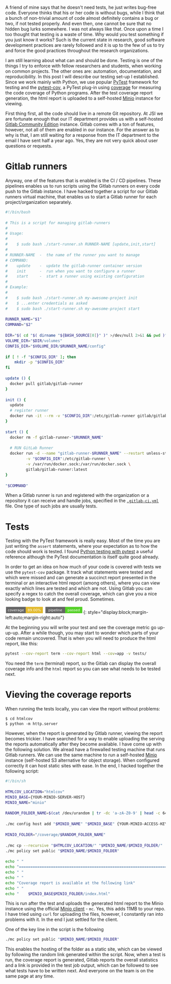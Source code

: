 <!--
.. title: PyTest, coverage reports and Gitlab runners
.. slug: pytest-coverage-reports-and-gitlab-runners
.. date: 2020-02-21 21:52:45 UTC+01:00
.. tags: python,testing,pytest,minio,coverage,gitlab
.. category: 
.. link: 
.. description: 
.. type: text
-->

A friend of mine says that he doesn't need tests, he just writes bug-free code. Everyone thinks that his or her code is without bugs, while I think that a bunch of non-trivial amount of code almost definitely contains a bug or two, if not tested properly. And even then, one cannot be sure that no hidden bug lurks somewhere. I was not always like that. Once upon a time I too thought that testing is a waste of time. Why would you test something if you just know it works? Such is the current state in research, good software development practices are rarely followed and it is up to the few of us to try and force the good practices throughout the research organizations.

I am still learning about what can and should be done. Testing is one of the things I try to enforce with fellow researchers and students, when working on common projects. The other ones are: automation, documentation, and reproducibility. In this post I will describe our testing set-up I established. Since we work mainly with Python, we use popular [PyTest](https://docs.pytest.org/en/latest/) framework for testing and the [pytest-cov](https://pytest-cov.readthedocs.io/en/latest/), a PyTest plug-in using [coverage](https://coverage.readthedocs.io/en/latest/) for measuring the code coverage of Python programs. After the test coverage report generation, the html report is uploaded to a self-hosted [Minio](https://min.io/) instance for viewing.
<!-- TEASER_END -->

First thing first, all the code should live in a remote Git repository. At JSI we are fortunate enough that our IT department provides us with a self-hosted [Gitlab Community Edition](https://about.gitlab.com/install/?version=ce) instance. Gitlab comes with a ton of features, however, not all of them are enabled in our instance. For the answer as to why is that, I am still waiting for a response from the IT department to the email I have sent half a year ago. Yes, they are not very quick about user questions or requests.

# Gitlab runners
Anyway, one of the features that is enabled is the CI / CD pipelines. These pipelines enables us to run scripts using the Gitlab runners on every code push to the Gitlab instance. I have hacked together a script for our Gitlab runners virtual machine, that enables us to start a Gitlab runner for each project/organization separately.

```bash
#!/bin/bash

# This is a script for managing gitlab-runners
#
# Usage:
#
#    $ sudo bash ./start-runner.sh RUNNER-NAME [update,init,start]
#
# RUNNER-NAME  -  the name of the runner you want to manage
# COMMAND:
#    update    -  update the gitlab-runner container version
#    init      -  run when you want to configure a runner
#    start     -  start a runner using existing configuration
#
# Example:
#
#    $ sudo bash ./start-runner.sh my-awesome-project init
#    $ ...enter credentials as asked
#    $ sudo bash ./start-runner.sh my-awesome-project start

RUNNER_NAME="$1"
COMMAND="$2"

DIR="$( cd "$( dirname "${BASH_SOURCE[0]}" )" >/dev/null 2>&1 && pwd )"
VOLUME_DIR="$DIR/volumes"
CONFIG_DIR="$VOLUME_DIR/$RUNNER_NAME/config"

if [ ! -f "$CONFIG_DIR" ]; then
    mkdir -p "$CONFIG_DIR"
fi

update () {
  docker pull gitlab/gitlab-runner
}

init () {
  update
  # register runner
  docker run -it --rm -v "$CONFIG_DIR":/etc/gitlab-runner gitlab/gitlab-runner:latest register
}

start () {
  docker rm -f gitlab-runner-"$RUNNER_NAME"

  # RUN GitLab Runner
  docker run -d --name "gitlab-runner-$RUNNER_NAME" --restart unless-stopped \
         -v "$CONFIG_DIR":/etc/gitlab-runner \
         -v /var/run/docker.sock:/var/run/docker.sock \
         gitlab/gitlab-runner:latest
}

"$COMMAND"
```

When a Gitlab runner is run and registered with the organization or a repository it can receive and handle jobs, specified in the [`.gitlab-ci.yml`](https://docs.gitlab.com/ee/ci/yaml/) file. One type of such jobs are usually tests.

# Tests
Testing with the PyTest framework is really easy. Most of the time you are just writing the `assert` statements, where your expectation as to how the code should work is tested. I found [Python testing with pytest](https://pragprog.com/book/bopytest/python-testing-with-pytest) a useful reference although the PyTest documentation is itself quite good already.

In order to get an idea on how much of your code is covered with tests we use the `pytest-cov` package. It track what statements were tested and which were missed and can generate a succinct report presented in the terminal or an interactive html report (among others), where you can view exactly which lines  are tested and which are not. Using Gitlab you can specify a regex to catch the overall coverage, which can give you a nice looking badge to look at and feel proud. Sometimes.

![pipeline badge](/images/pipeline-badges.png "pipeline badge"){: style="display:block;margin-left:auto;margin-right:auto"}

At the beginning you will write your test and see the coverage metric go up-up-up. After a while though, you may start to wonder which parts of your code remain uncovered. That is when you will need to produce the html report, like this:

```bash
pytest --cov-report term --cov-report html --cov=app -v tests/
``` 

You need the `term` (terminal) report, so the Gitlab can display the overall coverage info and the `html` report so you can see what needs to be tested next. 

# Vieving the coverage reports
When running the tests locally, you can view the report without problems:

```
$ cd htmlcov
$ python -m http.server
```

However, when the report is generated by Gitlab runner, viewing the report becomes trickier. I have searched for a way to enable uploading the serving the reports automatically after they become available. I have come up with the following solution. We alread have a firewalled testing machine that runs Gitlab runners. We can use the same machine to run a self-hosted [Minio](https://min.io/) instance (self-hosted S3 alternative for object storage). When configured correctly it can host static sites with ease. In the end, I hacked together the following script:

```bash
#!/bin/sh

HTMLCOV_LOCATION="htmlcov"
MINIO_BASE={YOUR-MINIO-SERVER-HOST}
MINIO_NAME="minio"

RANDOM_FOLDER_NAME=$(cat /dev/urandom | tr -dc 'a-zA-Z0-9' | head -c 64)

./mc config host add "$MINIO_NAME" "$MINIO_BASE" {YOUR-MINIO-ACCESS-KEY} {YOUR-MINIO-SECRET-KEY}

MINIO_FOLDER="/coverage/$RANDOM_FOLDER_NAME"

./mc cp --recursive "$HTMLCOV_LOCATION/" "$MINIO_NAME/$MINIO_FOLDER/"
./mc policy set public "$MINIO_NAME/$MINIO_FOLDER"

echo " "
echo "========================================================================="
echo " "
echo " "
echo "Coverage report is available at the following link"
echo " "
echo "    $MINIO_BASE$MINIO_FOLDER/index.html"
```

This is run after the test and uploads the generated html report to the Minio instance using the official [Minio client](https://docs.min.io/docs/minio-client-complete-guide) - `mc`. Yes, this adds 11MB to your repo. I have tried using `curl` for uploading the files, however, I constantly ran into problems with it. In the end I just settled for the client.

One of the key line in the script is the following

```bash
./mc policy set public "$MINIO_NAME/$MINIO_FOLDER"
```

This enables the hosting of the folder as a static site, which can be viewed by following the random link generated within the script. Now, when a test is run, the coverage report is generated, Gitlab reports the overall statistics and a link is provided in the test job output, which can be followed to see what tests have to be written next. And everyone on the team is on the same page at any time.


